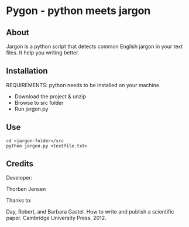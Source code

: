 Pygon - python meets jargon
===

About
---

Jargon is a python script that detects common English jargon in your text files.
It help you writing better.

Installation
---

REQUIREMENTS: python needs to be installed on your machine.

* Download the project & unzip
* Browse to src folder 
* Run jargon.py

Use
---

```
cd <jargon-folder>/src
python jargon.py <textfile.txt>
```

Credits
---
Developer:

Thorben Jensen

Thanks to:

Day, Robert, and Barbara Gastel. How to write and publish a scientific paper. Cambridge University Press, 2012.
